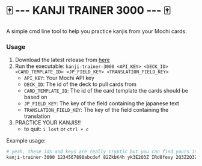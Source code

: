 # 🀄️ --- KANJI TRAINER 3000 --- 🀄️

A simple cmd line tool to help you practice kanjis from your Mochi cards.

### Usage

1. Download the latest release from [here]()
2. Run the executable: `kanji-trainer-3000 <API_KEY> <DECK_ID> <CARD_TEMPLATE_ID> <JP_FIELD_KEY> <TRANSLATION_FIELD_KEY>`
   - `API_KEY`: Your Mochi API key
   - `DECK_ID`: The id of the deck to pull cards from
   - `CARD_TEMPLATE_ID`: The id of the card template the cards should be based on
   - `JP_FIELD_KEY`: The key of the field containing the japanese text
   - `TRANSLATION_FIELD_KEY`: The key of the field containing the translation
3. PRACTICE YOUR KANJIS!!
   - to quit: `i lost` or `ctrl + c`

Example usage:

```bash
# yeah, these ids and keys are really cryptic but you can find yours in the Mochi App
kanji-trainer-3000 1234567890abcdef 82ZkbK4h yk3E2O3Z IRd8fevy 2Q3Z2Q3Z
```
